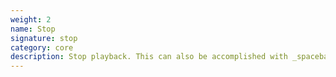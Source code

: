 ```yaml
---
weight: 2
name: Stop
signature: stop
category: core
description: Stop playback. This can also be accomplished with _spacebar_ and norns button 2.
---
```

